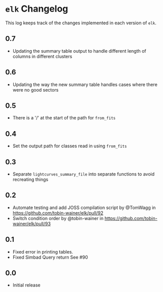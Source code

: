 # `elk` Changelog
This log keeps track of the changes implemented in each version of `elk`.

## 0.7 
- Updating the summary table output to handle different length of columns in different clusters 

## 0.6 
- Updating the way the new summary table handles cases where there were no good sectors

## 0.5
- There is a '/' at the start of the path for `from_fits`

## 0.4
- Set the output path for classes read in using `from_fits`

## 0.3
- Separate `lightcurves_summary_file` into separate functions to avoid recreating things

## 0.2
- Automate testing and add JOSS compilation script by @TomWagg in https://github.com/tobin-wainer/elk/pull/92
- Switch condition order by @tobin-wainer in https://github.com/tobin-wainer/elk/pull/93

## 0.1
- Fixed error in printing tables. 
- Fixed Simbad Query return See #90 

## 0.0
- Initial release
